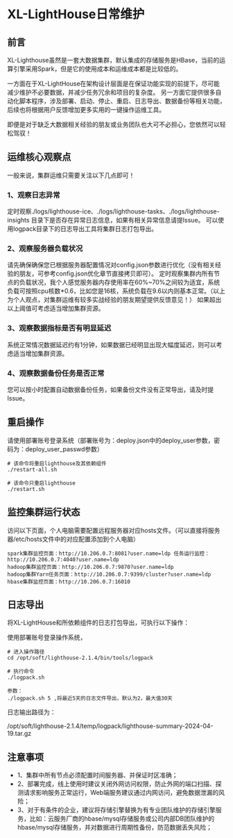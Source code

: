# XL-LightHouse日常维护

## 前言

XL-Lighthouse虽然是一套大数据集群，默认集成的存储服务是HBase，当前的运算引擎采用Spark，但是它的使用成本和运维成本都是比较低的。

一方面在于XL-LightHouse在架构设计层面是在保证功能实现的前提下，尽可能减少维护不必要数据，并减少任务冗余和项目的复杂度。
另一方面它提供很多自动化脚本程序，涉及部署、启动、停止、重启、日志导出、数据备份等相关功能，后续也将根据用户反馈增加更多实用的一键操作运维工具。

即便是对于缺乏大数据相关经验的朋友或业务团队也大可不必担心，您依然可以轻松驾驭！

## 运维核心观察点

一般来说，集群运维只需要关注以下几点即可！

### 1、观察日志异常
定时观察./logs/lighthouse-ice、./logs/lighthouse-tasks、./logs/lighthouse-insights 目录下是否存在异常日志信息，如果有相关异常信息请提Issue。
可以使用logpack目录下的日志导出工具将集群日志打包导出。

### 2、观察服务器负载状况
请先确保确保您已根据服务器配置情况对config.json参数进行优化（没有相关经验的朋友，可参考config.json优化章节直接拷贝即可）。
定时观察集群内所有节点的负载状况，我个人感觉服务器内存使用率在60%~70%之间较为适宜，系统负载可按照cpu核数*0.6，比如您是16核，系统负载在9.6以内则基本正常。（以上为个人观点，对集群运维有较多实战经验的朋友期望提供反馈意见！）
如果超出以上阈值可考虑适当增加集群资源。

### 3、观察数据指标是否有明显延迟
系统正常情况数据延迟约有1分钟，如果数据已经明显出现大幅度延迟，则可以考虑适当增加集群资源。

### 4、观察数据备份任务是否正常

您可以按小时配置自动数据备份任务，如果备份文件没有正常导出，请及时提Issue。

## 重启操作

请使用部署账号登录系统（部署账号为：deploy.json中的deploy_user参数，密码为：deploy_user_passwd参数）

```
# 该命令将重启lighthouse及其依赖组件
./restart-all.sh

# 该命令只重启lighthouse
./restart.sh
```

## 监控集群运行状态

访问以下页面，个人电脑需要配置远程服务器对应hosts文件。（可以直接将服务器/etc/hosts文件中的对应配置添加到个人电脑）
```
spark集群监控页面：http://10.206.0.7:8081?user.name=ldp 任务运行监控：http://10.206.0.7:4040?user.name=ldp
hadoop集群监控页面：http://10.206.0.7:9870?user.name=ldp 
hadoop集群Yarn任务页面：http://10.206.0.7:9399/cluster?user.name=ldp
hbase集群监控页面：http://10.206.0.7:16010
```

## 日志导出

将XL-LightHouse和所依赖组件的日志打包导出，可执行以下操作：

使用部署账号登录操作系统，

```
# 进入操作路径
cd /opt/soft/lighthouse-2.1.4/bin/tools/logpack

# 执行命令
./logpack.sh

参数：
./logpack.sh 5 ,将最近5天的日志文件导出，默认为2，最大值30天
```

日志输出路径为：

/opt/soft/lighthouse-2.1.4/temp/logpack/lighthouse-summary-2024-04-19.tar.gz


## 注意事项
+ 1、集群中所有节点必须配置时间服务器、并保证时区准确；
+ 2、部署完成，线上使用时建议关闭外网访问权限，防止外网的端口扫描、探测请求影响服务正常运行，Web端服务建议通过内网访问，避免数据泄漏的风险；
+ 3、对于有条件的企业，建议将存储引擎替换为有专业团队维护的存储引擎服务，比如：云服务厂商的hbase/mysql存储服务或公司内部DB团队维护的hbase/mysql存储服务，并对数据进行周期性备份，防范数据丢失风险；

